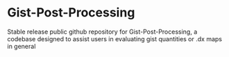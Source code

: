 # Gist-Post-Processing
Stable release public github repository for Gist-Post-Processing, a codebase designed to assist users in evaluating gist quantities or .dx maps in general
